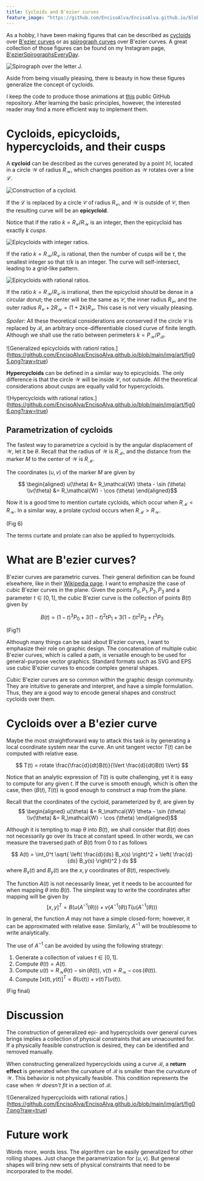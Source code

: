 ```yaml
---
title: Cycloids and B'ezier curves
feature_image: "https://github.com/EncisoAlva/EncisoAlva.github.io/blob/main/img/banner_tulip.jpg?raw=true"
---
```


As a hobby, I have been making figures that can be described as [cycloids](https://en.wikipedia.org/wiki/Cycloid) over [B'ezier curves](https://en.wikipedia.org/wiki/B%C3%A9zier_curve) or as [spirograph curves](https://en.wikipedia.org/wiki/Spirograph) over B'ezier curves.
A great collection of those figures can be found on my Instagram page, [B'ezierSpirographsEveryDay](https://www.instagram.com/B'ezierspirographseveryday?igsh=MWR2NXBtcGdhNWxyNg==).

![Spirograph over the letter J.](https://github.com/EncisoAlva/EncisoAlva.github.io/blob/main/img/art/doubledouble250921_21.png?raw=true)

Aside from being visually pleasing, there is beauty in how these figures generalize the concept of cycloids.

I keep the code to produce those animations at [this](https://github.com/EncisoAlva/spirographs_matlab) public GitHub repository. After learning the basic principles, however, the interested reader may find a more efficient way to implement them. 

# Cycloids, epicycloids, hypercycloids, and their cusps

A **cycloid** can be described as the curves generated by a point $\mathbb{M}$, located in a circle $\mathcal{W}$ of radius $R_\mathcal{W}$, which changes position as $\mathcal{W}$ rotates over a line $\mathcal{L}$. 

![Construction of a cycloid.](https://github.com/EncisoAlva/EncisoAlva.github.io/blob/main/img/art/fig02.png?raw=true)

If the $\mathcal{L}$ is replaced by a circle $\mathcal{C}$ of radius $R_\mathcal{C}$, and $\mathcal{W}$ is outside of $\mathcal{C}$, then the resulting curve will be an **epicycloid**.

Notice that if the ratio $k = R_\mathcal{C}/R_\mathcal{W}$ is an integer, then the epicycloid has exactly $k$ *cusps*.

![Epicycloids with integer ratios.](https://github.com/EncisoAlva/EncisoAlva.github.io/blob/main/img/art/fig03.png?raw=true)

If the ratio $k = R_\mathcal{W}/R_\mathcal{C}$ is rational, then the number of cusps will be $\tau$, the smallest integer so that $\tau/k$ is an integer. The curve will self-intersect, leading to a grid-like pattern.

![Epicycloids with rational ratios.](https://github.com/EncisoAlva/EncisoAlva.github.io/blob/main/img/art/fig04.png?raw=true)

If the ratio $k = R_\mathcal{W}/R_\mathcal{C}$ is irrational, then the epicycloid should be dense in a circular donut; the center will be the same as $\mathcal{C}$, the inner radius $R_\mathcal{C}$, and the outer radius $R_\mathcal{C} + 2 R_\mathcal{W} = (1+2k) R_\mathcal{C}$. This case is not very visually pleasing.

*Spoiler:* All these theoretical considerations are conserved if the circle $\mathcal{C}$ is replaced by $\mathcal{B}$, an arbitrary once-differentiable closed curve of finite length.
Although we shall use the ratio between perimeters $k = P_\mathcal{W}/P_\mathcal{B}$.

![Generalized epicycloids with rationl ratios.]
(https://github.com/EncisoAlva/EncisoAlva.github.io/blob/main/img/art/fig05.png?raw=true)

**Hypercycloids** can be defined in a similar way to epicycloids. The only difference is that the circle $\mathcal{W}$ will be inside $\mathcal{C}$, not outside. All the theoretical considerations about cusps are equally valid for hypercycloids.

![Hypercycloids with rational ratios.]
(https://github.com/EncisoAlva/EncisoAlva.github.io/blob/main/img/art/fig06.png?raw=true)

## Parametrization of cycloids

The fastest way to parametrize a cycloid is by the angular displacement of $\mathcal{W}$, let it be $\theta$. Recall that the radius of $\mathcal{W}$ is $R_\mathcal{M}$, and the distance from the marker $M$ to the center of $\mathcal{W}$ is $R_\mathcal{M}$.

The coordinates $(u,v)$ of the marker $M$ are given by

$$ \begin{aligned}
u(\theta) &= R_\mathcal{W} \theta - \sin (\theta) \\v(\theta) &= R_\mathcal{W} - \cos (\theta) 
\end{aligned}$$

Now it is a good time to mention curtate cycloids, which occur when $R_\mathcal{M} < R_\mathcal{W}$. In a similar way, a prolate cycloid occurs when $R_\mathcal{M} > R_\mathcal{W}$.

(Fig 6)

The terms curtate and prolate can also be applied to hypercycloids.

# What are B'ezier curves?

B'ezier curves are parametric curves. Their general definition can be found elsewhere, like in their [Wikipedia page](https://en.wikipedia.org/wiki/B%C3%A9zier_curve). I want to emphasize the case of cubic B'ezier curves in the plane. Given the points $P_0, P_1, P_2, P_3$ and a parameter $t \in [0,1]$, the cubic B'ezier curve is the collection of points $B(t)$ given by

$$
B(t) = (1-t)^3 P_0 + 3(1-t)^2t P_1 + 3(1-t) t^2 P_2 + t^3 P_3
$$

(Fig?)

Although many things can be said about B'ezier curves, I want to emphasize their role on graphic design. The concatenation of multiple cubic B'ezier curves, which is called a path, is versatile enough to be used for general-purpose vector graphics. Standard formats such as SVG and EPS use cubic B'ezier curves to encode complex general shapes.

Cubic B'ezier curves are so common within the graphic design community. They are intuitive to generate and interpret, and have a simple formulation. Thus, they are a good way to encode general shapes and construct cycloids over them.

# Cycloids over a B'ezier curve

Maybe the most straightforward way to attack this task is by generating a local coordinate system near the curve. An unit tangent vector $T(t)$ can be computed with relative ease.

$$
T(t) = rotate \frac{\frac{d}{dt}B(t)}{\Vert \frac{d}{dt}B(t) \Vert}
$$

Notice that an analytic expression of $T(t)$ is quite challenging, yet it is easy to compute for any given $t$. If the curve is smooth enough, which is often the case, then $(B(t),T(t))$ is good enough to construct a map from the plane. 

Recall that the coordinates of the cycloid, parameterized by $\theta$, are given by
$$ \begin{aligned}
u(\theta) &= R_\mathcal{W} \theta - \sin (\theta) \\v(\theta) &= R_\mathcal{W} - \cos (\theta) 
\end{aligned}$$

Although it is tempting to map $\theta$ into $B(t)$, we shall consider that $B(t)$ does not necessarily go over its trace at constant speed. In other words, we can measure the traversed path of $B(t)$ from $0$ to $t$ as follows

$$
A(t) = \int_0^t \sqrt{ \left( \frac{d}{ds} B_x(s) \right)^2 + \left( \frac{d}{ds} B_y(s) \right)^2 } ds
$$
where $B_x(t)$ and $B_y(t)$ are the $x,y$ coordinates of $B(t)$, respectively. 

The function $A(t)$ is not necessarily linear, yet it needs to be accounted for when mapping $\theta$ into $B(t)$.
The simplest way to write the coordinates after mapping will be given by
$$ [x,y]^T = 
B\left( u\left(A^{-1}\left(\theta\right)\right)\right) + v\left(A^{-1}\left(\theta\right)\right) T\left( u\left(A^{-1}\left(\theta\right)\right)\right)
$$

In general, the function $A$ may not have a simple closed-form; however, it can be approximated with relative ease. 
Similarly, $A^{-1}$ will be troublesome to write analytically. 

The use of $A^{-1}$ can be avoided by using the following strategy:
1. Generate a collection of values $t \in [0,1]$.
2. Compute $\theta(t) = A(t)$.
3. Compute $u(t)= R_\mathcal{W} \theta(t) - \sin (\theta(t))$, $v(t) = R_\mathcal{W} - \cos (\theta(t))$.
4. Compute $[x(t), y(t)]^T = B\left( u\left(t\right)\right) + v\left(t\right) T\left( u\left(t\right)\right)$.

(Fig final)

# Discussion

The construction of generalized epi- and hypercycloids over general curves brings implies a collection of physical constraints that are unnacounted for. If a physically feasible construction is desired, they can be identified and removed manually.

When constructing generalized hypercycloids using a curve $\mathcal{B}$, a **return effect** is generated when the curvature of $\mathcal{B}$ is smaller than the curvature of $\mathcal{W}$. This behavior is not physically feasible. This condition represents the case when $\mathcal{W}$ *doesn't fit* in a section of $\mathcal{B}$. 

![Generalized hypercycloids with rational ratios.]
(https://github.com/EncisoAlva/EncisoAlva.github.io/blob/main/img/art/fig07.png?raw=true)

# Future work

Words more, words less. The algorithm can be easily generalized for other rolling shapes. Just change the parametrization for $(u,v)$. But general shapes will bring new sets of physical constraints that need to be incorporated to the model.